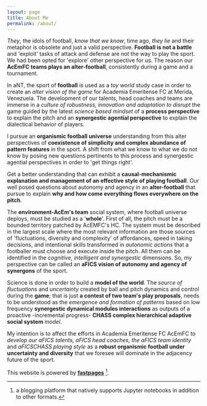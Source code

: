 ```yaml
---
layout: page
title: About Me
permalink: /about/
---
```

*They*, the idols of football, *know that we know*, time ago, *they lie* and their metaphor is obsolete and just a valid perspective. **Football is not a battle** and 'exploit' tasks of attack and defense are not the way to play the sport. We had been opted for 'explore' other perspective for us. The reason our **AcEmFC teams plays an alter-football**, consistently during a game and a tournament.

In aNT, the sport of **football** is used as a *toy world* study case in order to create an *alter vision of the game* for Academia Emeritense FC at Merida, Venezuela. The development of our talents, head coaches and teams are immerse in a *culture of robustness, innovation and adaptation to disrupt* the game guided by the latest *science based mindset* of a **process perspective** to explain the pitch and an **synergestic agential perspective** to explain the dialectical behavior of players.

I pursue an **organismic football universe** understanding from this alter perspectives of **coexistence of simplicity and complex abundance of pattern features** in the sport. A shift from what we know to what we do not know by posing new questions pertinents to this process and synergestic agential perspectives in order to 'get things right'. 

Get a better understanding that can exhibit a **causal-mechanismic explanation and management of an effective style of playing football**. Our well posed questions about autonomy and agency in an **alter-football** that pursue to explain **why and how come everything flows everywhere on the pitch**.

The **environment-AcEm's team** social system, where football universe deploys, must be studied as a '**whole**'. First of all, the pitch must be a bounded territory patched by AcEMFC's HC. The system must be described in the largest scale where the most relevant information are those sources of 'fluctuations, diversity and complexity' of affordances, speed in taking decisions, and intentional skills transformed in *autonomic actions* that a footballer must choose and execute inside the pitch.  All them can be identified in the *cognitive, intelligent and synergestic* dimensions. So, my perspective can be called an **aFICS vision of autonomy and agency of synergons** of the sport.

Science is done in order to build a **model of the world**. The *source of fluctuations* and *uncertainty* created by ball and pitch dynamics and control during the **game**; that is just **a contest of two team's play proposals**, needs to be understood as the *emergence and formation of patterns* based on low frequency **synergestic dynamical modules interactions** as outputs of a proactive -incremental progress- **CHASS complex hierarchical adaptive social system** *model*.

My intention is to affect the efforts in Academia Emeritense FC AcEmFC to *develop our aFICS talents, aFICS head coaches, the aFICS team identity* and *aFICSCHASS playing style* as a **robust organismic football under uncertainty and diversity** that we foresee will dominate in the adjacency future of the sport.

This website is powered by **[fastpages](https://github.com/fastai/fastpages)** [^1].

[^1]:a blogging platform that natively supports Jupyter notebooks in addition to other formats.
